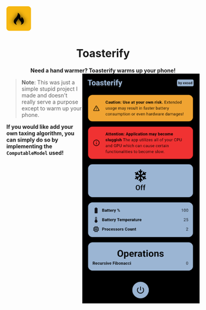 
<div>
<img src="./repo/icon1024.png" height="64" />
<h1 align="center">Toasterify</h1>

</div>

<div align="center">

<strong>
Need a hand warmer? Toasterify warms up your phone!
</strong>

<img src="./repo/screenshot.png" height=600 align="right"/>

</div>

> **Note**: This was just a simple stupid project I made and doesn't really serve a purpose except to warm up your phone.

**If you would like add your own taxing algorithm, you can simply do so by implementing the `ComputableModel` used!**
